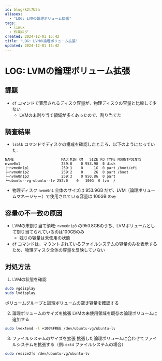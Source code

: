 ```yaml
---
id: blog/k2l7b5a
aliases:
  - "LOG: LVMの論理ボリューム拡張"
tags:
  - linux
  - 作業ログ
created: 2024-12-01 15:42
title: "LOG: LVMの論理ボリューム拡張"
updated: 2024-12-01 15:42
---
```


# LOG: LVMの論理ボリューム拡張

## 課題

- `df` コマンドで表示されるディスク容量が、物理ディスクの容量と比較して少ない
    - LVMの未割り当て領域が多くあったので、割り当てた

## 調査結果
- `lsblk` コマンドでディスクの構成を確認したところ、以下のようになっていた:

```
NAME                      MAJ:MIN RM   SIZE RO TYPE MOUNTPOINTS
nvme0n1                   259:0    0 953.9G  0 disk
├─nvme0n1p1               259:1    0     1G  0 part /boot/efi
├─nvme0n1p2               259:2    0     2G  0 part /boot
└─nvme0n1p3               259:3    0 950.8G  0 part
└─ubuntu--vg-ubuntu--lv 252:0    0   100G  0 lvm  /
```

- 物理ディスク `nvme0n1` 全体のサイズは 953.9GB だが、LVM（論理ボリュームマネージャー）で使用されている容量は 100GB のみ

## 容量の不一致の原因

- LVMの未割り当て領域: `nvme0n1p3` の950.8GBのうち、LVMボリュームとして割り当てられているのは100GBのみ
    - 残りの容量は未使用の状態
- `df` コマンドは、マウントされているファイルシステムの容量のみを表示するため、物理ディスク全体の容量を反映していない

## 対処方法

1. LVMの状態を確認

```bash
sudo vgdisplay
sudo lvdisplay
```
ボリュームグループと論理ボリュームの空き容量を確認する

2. 論理ボリュームのサイズを拡張
LVMの未使用領域を既存の論理ボリュームに追加する
```bash
sudo lvextend -l +100%FREE /dev/ubuntu-vg/ubuntu-lv
```

3. ファイルシステムのサイズを拡張
拡張した論理ボリュームに合わせてファイルシステムを拡張する（例: `ext4` ファイルシステムの場合）

```bash
sudo resize2fs /dev/ubuntu-vg/ubuntu-lv
```

